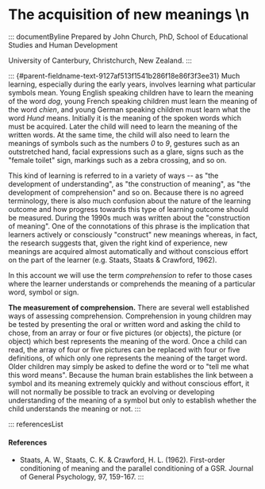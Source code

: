# The acquisition of new meanings \n

::: documentByline
Prepared by John Church, PhD, School of Educational Studies and Human
Development

University of Canterbury, Christchurch, New Zealand.
:::

::: {#parent-fieldname-text-9127af513f1541b286f18e86f3f3ee31}
Much learning, especially during the early years, involves learning what
particular symbols mean. Young English speaking children have to learn
the meaning of the word *dog*, young French speaking children must learn
the meaning of the word *chien*, and young German speaking children must
learn what the word *Hund* means. Initially it is the meaning of the
spoken words which must be acquired. Later the child will need to learn
the meaning of the written words. At the same time, the child will also
need to learn the meanings of symbols such as the numbers *0* to *9*,
gestures such as an outstretched hand, facial expressions such as a
glare, signs such as the "female toilet" sign, markings such as a zebra
crossing, and so on.

This kind of learning is referred to in a variety of ways -- as "the
development of understanding", as "the construction of meaning", as "the
development of comprehension" and so on. Because there is no agreed
terminology, there is also much confusion about the nature of the
learning outcome and how progress towards this type of learning outcome
should be measured. During the 1990s much was written about the
"construction of meaning". One of the connotations of this phrase is the
implication that learners actively or consciously "construct" new
meanings whereas, in fact, the research suggests that, given the right
kind of experience, new meanings are acquired almost automatically and
without conscious effort on the part of the learner (e.g. Staats, Staats
& Crawford, 1962).

In this account we will use the term *comprehension* to refer to those
cases where the learner understands or comprehends the meaning of a
particular word, symbol or sign.

**The measurement of comprehension.** There are several well established
ways of assessing comprehension. Comprehension in young children may be
tested by presenting the oral or written word and asking the child to
chose, from an array or four or five pictures (or objects), the picture
(or object) which best represents the meaning of the word. Once a child
can read, the array of four or five pictures can be replaced with four
or five definitions, of which only one represents the meaning of the
target word. Older children may simply be asked to define the word or to
"tell me what this word means". Because the human brain establishes the
link between a symbol and its meaning extremely quickly and without
conscious effort, it will not normally be possible to track an evolving
or developing understanding of the meaning of a symbol but only to
establish whether the child understands the meaning or not.
:::

::: referencesList
#### References

-   Staats, A. W., Staats, C. K. & Crawford, H. L. (1962). First-order
    conditioning of meaning and the parallel conditioning of a GSR.
    Journal of General Psychology, 97, 159-167.
:::
